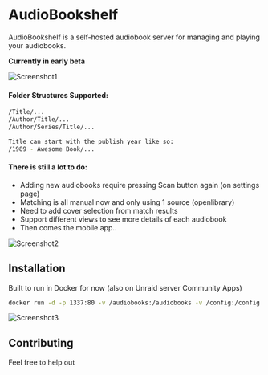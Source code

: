 # AudioBookshelf

AudioBookshelf is a self-hosted audiobook server for managing and playing your audiobooks.

**Currently in early beta**

<img alt="Screenshot1" src="https://github.com/advplyr/audiobookshelf/raw/master/images/ss_bookshelf.png" />


#### Folder Structures Supported:

```bash
/Title/...
/Author/Title/...
/Author/Series/Title/...

Title can start with the publish year like so:
/1989 - Awesome Book/...
```


#### There is still a lot to do:

* Adding new audiobooks require pressing Scan button again (on settings page)
* Matching is all manual now and only using 1 source (openlibrary)
* Need to add cover selection from match results
* Support different views to see more details of each audiobook
* Then comes the mobile app..

<img alt="Screenshot2" src="https://github.com/advplyr/audiobookshelf/raw/master/images/ss_streaming.png" />

## Installation

Built to run in Docker for now (also on Unraid server Community Apps)

```bash
docker run -d -p 1337:80 -v /audiobooks:/audiobooks -v /config:/config -v /metadata:/metadata --name audiobookshelf --rm advplyr/audiobookshelf
```

<img alt="Screenshot3" src="https://github.com/advplyr/audiobookshelf/raw/master/images/ss_audiobook.png" />

## Contributing

Feel free to help out